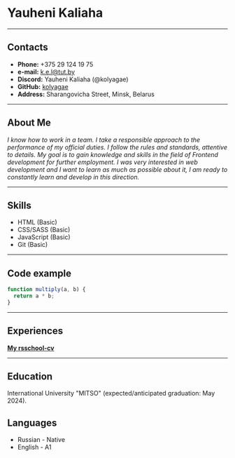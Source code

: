 # Yauheni Kaliaha

---

## Contacts

- **Phone:** +375 29 124 19 75
- **e-mail:** <k.e.l@tut.by>
- **Discord:** Yauheni Kaliaha (@kolyagae)
- **GitHub:** [kolyagae](https://github.com/kolyagae)
- **Address:** Sharangovicha Street, Minsk, Belarus

---

## About Me

_I know how to work in a team. I take a responsible approach to the performance of my official duties. I follow the rules and standards, attentive to details. My goal is to gain knowledge and skills in the field of Frontend development for further employment. I was very interested in web development and I want to learn as much as possible about it, I am ready to constantly learn and develop in this direction._

---

## Skills

- HTML (Basic)
- CSS/SASS (Basic)
- JavaScript (Basic)
- Git (Basic)

---

## Code example

```javascript
function multiply(a, b) {
  return a * b;
}
```

---

## Experiences

**[My rsschool-cv](https://kolyagae.github.io/rsschool-cv/cv)**

---

## Education

International University "MITSO" (expected/anticipated graduation: May 2024).

## Languages

- Russian - Native
- English - A1
